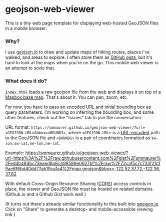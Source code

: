# geojson-web-viewer

This is a tiny web page template for displaying web-hosted GeoJSON files in a mobile browser.

### Why?

I use [geojson.io](http://geojson.io) to draw and update maps of hiking routes, places I've walked, and areas to explore. I often store them as [GitHub gists](https://gist.github.com), but it's hard to look at the maps when you're on the go. This mobile web viewer is an attempt to sovle that.

### What does it do?

`index.html` loads a raw geojson file from the web and displays it on top of a [Mapbox base map](https://www.mapbox.com/mapbox-gl-js/api/). That's about it. You can pan, zoom, etc. 

For now, you have to pass an encoded URL and initial bounding box as query parameters. I'm working on inferring the bounding box, and some other features; check out the "Issues" tab to join the conversation.

URL format: `https://smmaurer.github.io/geojson-web-viewer/?url=<GEOJSON-URL>&bbox=<BOUNDS>`, where `<GEOJSON-URL>` is a [URL-encoded](https://www.urlencoder.org) path to the GeoJSON file and `<BOUNDS>` is a pair of coordinates formatted as `sw-lon,sw-lat,ne-lon,ne-lat`.

Example: https://smmaurer.github.io/geojson-web-viewer/?url=https%3A%2F%2Fraw.githubusercontent.com%2Fgist%2Fsmmaurer%2Feddb484bc73eaed8a8c498589e0627bf%2Fraw%2F72caf5c7c733f21c19ae6f6bd40dd77ab19ca1a4%2Fmap.geojson&bbox=-122.52,37.72,-122.36,37.82

With default Cross-Origin Resource Sharing ([CORS](https://developer.mozilla.org/en-US/docs/Web/HTTP/Access_control_CORS)) access controls in place, the viewer and GeoJSON file must be hosted on related domains. (Github.io and a Github Gist work well.)

(It turns out there's already similar functionality to this built into [geojson.io](http://geojson.io). Click on "Share" to generate a desktop- and mobile-accessible viewing link.)

